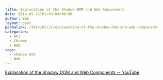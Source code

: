 ```yaml
---
title: Explanation of the Shadow DOM and Web Components
date: 2014-05-22T01:49:04+00:00
author: Ben
layout: post
permalink: /2014/05/22/explanation-of-the-shadow-dom-and-web-components/
categories:
  - API
  - Chrome
  - Web
tags:
  - shadow dom
  - Web
---
```

[Explanation of the Shadow DOM and Web Components -- YouTube](https://www.youtube.com/watch?v=pQOuHNm5seY#t=165).
